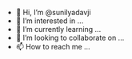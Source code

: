 - 👋 Hi, I’m @sunilyadavji
- 👀 I’m interested in ...
- 🌱 I’m currently learning ...
- 💞️ I’m looking to collaborate on ...
- 📫 How to reach me ...

<!---
sunilyadavji/sunilyadavji is a ✨ special ✨ repository because its `README.md` (this file) appears on your GitHub profile.
You can click the Preview link to take a look at your changes.
--->
